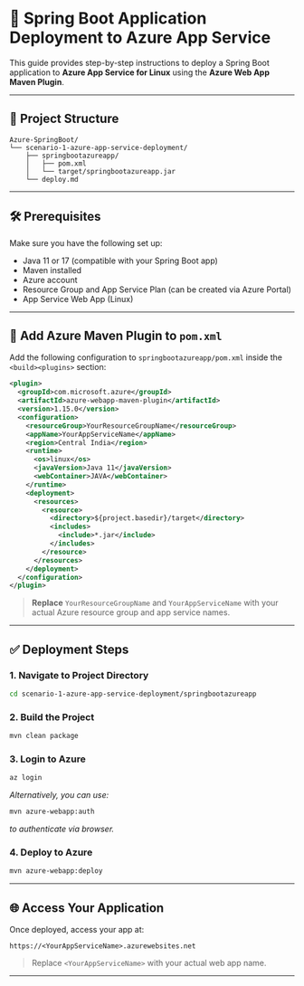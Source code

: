 # 🚀 Spring Boot Application Deployment to Azure App Service

This guide provides step-by-step instructions to deploy a Spring Boot application to **Azure App Service for Linux** using the **Azure Web App Maven Plugin**.

---

## 📁 Project Structure

```
Azure-SpringBoot/
└── scenario-1-azure-app-service-deployment/
    ├── springbootazureapp/
    │   ├── pom.xml
    │   └── target/springbootazureapp.jar
    └── deploy.md
```

---

## 🛠 Prerequisites

Make sure you have the following set up:

- Java 11 or 17 (compatible with your Spring Boot app)
- Maven installed
- Azure account
- Resource Group and App Service Plan (can be created via Azure Portal)
- App Service Web App (Linux)

---

## 🔌 Add Azure Maven Plugin to `pom.xml`

Add the following configuration to `springbootazureapp/pom.xml` inside the `<build><plugins>` section:

```xml
<plugin>
  <groupId>com.microsoft.azure</groupId>
  <artifactId>azure-webapp-maven-plugin</artifactId>
  <version>1.15.0</version>
  <configuration>
    <resourceGroup>YourResourceGroupName</resourceGroup>
    <appName>YourAppServiceName</appName>
    <region>Central India</region>
    <runtime>
      <os>linux</os>
      <javaVersion>Java 11</javaVersion>
      <webContainer>JAVA</webContainer>
    </runtime>
    <deployment>
      <resources>
        <resource>
          <directory>${project.basedir}/target</directory>
          <includes>
            <include>*.jar</include>
          </includes>
        </resource>
      </resources>
    </deployment>
  </configuration>
</plugin>
```
> **Replace** `YourResourceGroupName` and `YourAppServiceName` with your actual Azure resource group and app service names.

---

## ✅ Deployment Steps

### 1. Navigate to Project Directory

```bash
cd scenario-1-azure-app-service-deployment/springbootazureapp
```

### 2. Build the Project

```bash
mvn clean package
```

### 3. Login to Azure

```bash
az login
```
*Alternatively, you can use:*
```bash
mvn azure-webapp:auth
```
*to authenticate via browser.*

### 4. Deploy to Azure

```bash
mvn azure-webapp:deploy
```

---

## 🌐 Access Your Application

Once deployed, access your app at:

```
https://<YourAppServiceName>.azurewebsites.net
```
> Replace `<YourAppServiceName>` with your actual web app name.

---
